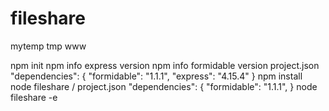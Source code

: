 # fileshare

mytemp
tmp
www

npm init
npm info express version
npm info formidable version
project.json
  "dependencies": {
    "formidable": "1.1.1",
    "express": "4.15.4"
  }
npm install
node fileshare
/
project.json
  "dependencies": {
    "formidable": "1.1.1",
  }
node fileshare -e